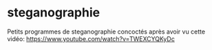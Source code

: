 # steganographie
Petits programmes de steganographie concoctés après avoir vu cette vidéo: https://www.youtube.com/watch?v=TWEXCYQKyDc
